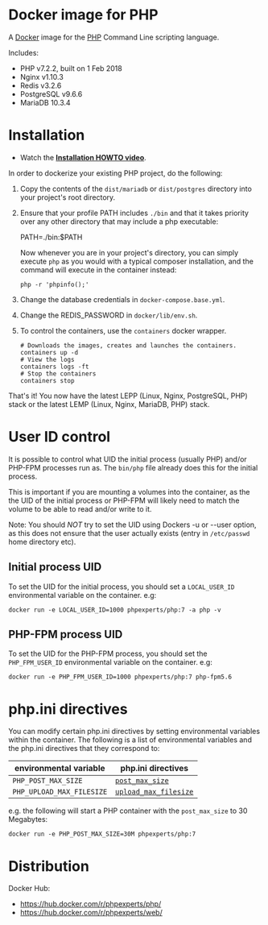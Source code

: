 # Docker image for PHP

A [Docker](https://www.docker.com) image for the [PHP](https://secure.php.net/) Command Line scripting language.

Includes: 
 * PHP v7.2.2, built on 1 Feb 2018
 * Nginx v1.10.3
 * Redis v3.2.6
 * PostgreSQL v9.6.6
 * MariaDB 10.3.4

# Installation

* Watch the [**Installation HOWTO video**](https://vimeo.com/254179137).

In order to dockerize your existing PHP project, do the following:

  1. Copy the contents of the `dist/mariadb` or `dist/postgres` directory into your project's root directory.
  2. Ensure that your profile PATH includes `./bin` and that it takes priority over any other directory that may include a php executable:

        PATH=./bin:$PATH

     Now whenever you are in your project's directory, you can simply execute `php` as you would with a typical composer installation, and the command will execute in the container instead:

         php -r 'phpinfo();'

  3. Change the database credentials in `docker-compose.base.yml`.
  4. Change the REDIS_PASSWORD in `docker/lib/env.sh`.
  5. To control the containers, use the `containers` docker wrapper.
  
         # Downloads the images, creates and launches the containers.
         containers up -d
         # View the logs
         containers logs -ft
         # Stop the containers
         containers stop

That's it! You now have the latest LEPP (Linux, Nginx, PostgreSQL, PHP) stack or
the latest LEMP (Linux, Nginx, MariaDB, PHP) stack.

# User ID control

It is possible to control what UID the initial process (usually PHP) and/or PHP-FPM processes run as. The `bin/php` file already does this for the initial process.

This is important if you are mounting a volumes into the container, as the the UID of the initial process or PHP-FPM will likely need to match the volume to be able to read and/or write to it.

Note: You should _NOT_ try to set the UID using Dockers -u or --user option, as this does not ensure that the user actually exists (entry in `/etc/passwd` home directory etc).

## Initial process UID

To set the UID for the initial process, you should set a `LOCAL_USER_ID` environmental variable on the container. e.g:

    docker run -e LOCAL_USER_ID=1000 phpexperts/php:7 -a php -v

## PHP-FPM process UID

To set the UID for the PHP-FPM process, you should set the `PHP_FPM_USER_ID` environmental variable on the container. e.g:

    docker run -e PHP_FPM_USER_ID=1000 phpexperts/php:7 php-fpm5.6

# php.ini directives

You can modify certain php.ini directives by setting environmental variables within the container. The following is a list of environmental variables and the php.ini directives that they correspond to:

| environmental variable  | php.ini directives                                                                       |
|-------------------------|---------------------------------------------------------------------------------------|
| `PHP_POST_MAX_SIZE`       | [`post_max_size`](http://php.net/manual/en/ini.core.php#ini.post-max-size)              |
| `PHP_UPLOAD_MAX_FILESIZE` | [`upload_max_filesize`](http://php.net/manual/en/ini.core.php#ini.upload-max-filesize)  |

e.g. the following will start a PHP container with the `post_max_size` to 30 Megabytes:

`docker run -e PHP_POST_MAX_SIZE=30M phpexperts/php:7`

# Distribution

Docker Hub:
 * https://hub.docker.com/r/phpexperts/php/
 * https://hub.docker.com/r/phpexperts/web/
